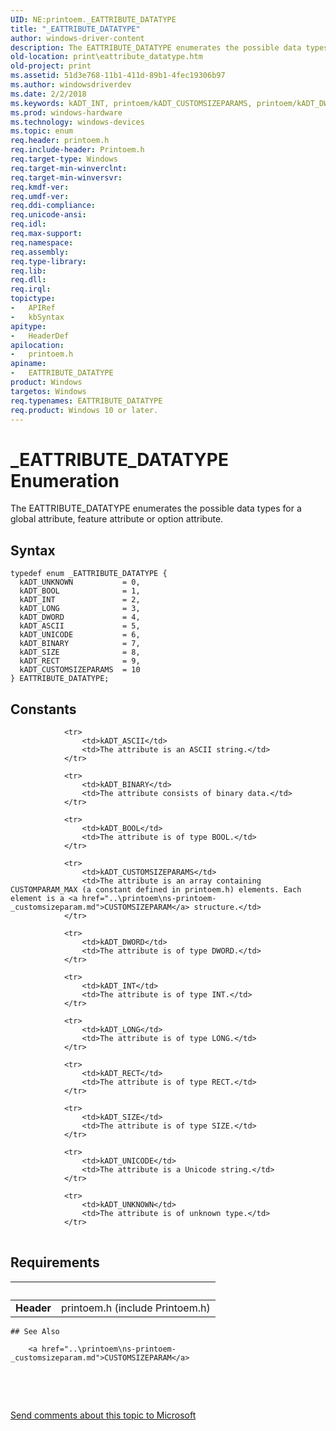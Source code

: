 ```yaml
---
UID: NE:printoem._EATTRIBUTE_DATATYPE
title: "_EATTRIBUTE_DATATYPE"
author: windows-driver-content
description: The EATTRIBUTE_DATATYPE enumerates the possible data types for a global attribute, feature attribute or option attribute.
old-location: print\eattribute_datatype.htm
old-project: print
ms.assetid: 51d3e768-11b1-411d-89b1-4fec19306b97
ms.author: windowsdriverdev
ms.date: 2/2/2018
ms.keywords: kADT_INT, printoem/kADT_CUSTOMSIZEPARAMS, printoem/kADT_DWORD, kADT_RECT, kADT_CUSTOMSIZEPARAMS, printoem/EATTRIBUTE_DATATYPE, kADT_DWORD, kADT_BINARY, kADT_UNICODE, printoem/kADT_RECT, printoem/kADT_ASCII, kADT_LONG, printoem/kADT_BINARY, printoem/kADT_SIZE, kADT_ASCII, kADT_SIZE, kADT_BOOL, printoem/kADT_UNICODE, EATTRIBUTE_DATATYPE, printoem/kADT_UNKNOWN, EATTRIBUTE_DATATYPE enumeration [Print Devices], printoem/kADT_LONG, kADT_UNKNOWN, printoem/kADT_INT, _EATTRIBUTE_DATATYPE, print_unidrv-pscript_allplugins_6cda9036-f339-4700-808e-06c8867e5ba0.xml, printoem/kADT_BOOL, print.eattribute_datatype
ms.prod: windows-hardware
ms.technology: windows-devices
ms.topic: enum
req.header: printoem.h
req.include-header: Printoem.h
req.target-type: Windows
req.target-min-winverclnt: 
req.target-min-winversvr: 
req.kmdf-ver: 
req.umdf-ver: 
req.ddi-compliance: 
req.unicode-ansi: 
req.idl: 
req.max-support: 
req.namespace: 
req.assembly: 
req.type-library: 
req.lib: 
req.dll: 
req.irql: 
topictype:
-	APIRef
-	kbSyntax
apitype:
-	HeaderDef
apilocation:
-	printoem.h
apiname:
-	EATTRIBUTE_DATATYPE
product: Windows
targetos: Windows
req.typenames: EATTRIBUTE_DATATYPE
req.product: Windows 10 or later.
---
```


# _EATTRIBUTE_DATATYPE Enumeration
The EATTRIBUTE_DATATYPE enumerates the possible data types for a global attribute, feature attribute or option attribute.

## Syntax
````
typedef enum _EATTRIBUTE_DATATYPE { 
  kADT_UNKNOWN           = 0,
  kADT_BOOL              = 1,
  kADT_INT               = 2,
  kADT_LONG              = 3,
  kADT_DWORD             = 4,
  kADT_ASCII             = 5,
  kADT_UNICODE           = 6,
  kADT_BINARY            = 7,
  kADT_SIZE              = 8,
  kADT_RECT              = 9,
  kADT_CUSTOMSIZEPARAMS  = 10
} EATTRIBUTE_DATATYPE;
````

## Constants

<table>
            
                <tr>
                    <td>kADT_ASCII</td>
                    <td>The attribute is an ASCII string.</td>
                </tr>
            
                <tr>
                    <td>kADT_BINARY</td>
                    <td>The attribute consists of binary data.</td>
                </tr>
            
                <tr>
                    <td>kADT_BOOL</td>
                    <td>The attribute is of type BOOL.</td>
                </tr>
            
                <tr>
                    <td>kADT_CUSTOMSIZEPARAMS</td>
                    <td>The attribute is an array containing CUSTOMPARAM_MAX (a constant defined in printoem.h) elements. Each element is a <a href="..\printoem\ns-printoem-_customsizeparam.md">CUSTOMSIZEPARAM</a> structure.</td>
                </tr>
            
                <tr>
                    <td>kADT_DWORD</td>
                    <td>The attribute is of type DWORD.</td>
                </tr>
            
                <tr>
                    <td>kADT_INT</td>
                    <td>The attribute is of type INT.</td>
                </tr>
            
                <tr>
                    <td>kADT_LONG</td>
                    <td>The attribute is of type LONG.</td>
                </tr>
            
                <tr>
                    <td>kADT_RECT</td>
                    <td>The attribute is of type RECT.</td>
                </tr>
            
                <tr>
                    <td>kADT_SIZE</td>
                    <td>The attribute is of type SIZE.</td>
                </tr>
            
                <tr>
                    <td>kADT_UNICODE</td>
                    <td>The attribute is a Unicode string.</td>
                </tr>
            
                <tr>
                    <td>kADT_UNKNOWN</td>
                    <td>The attribute is of unknown type.</td>
                </tr>
</table>


## Requirements
| &nbsp; | &nbsp; |
| ---- |:---- |
| **Header** | printoem.h (include Printoem.h) |

    ## See Also

        <a href="..\printoem\ns-printoem-_customsizeparam.md">CUSTOMSIZEPARAM</a>



 

 

<a href="mailto:wsddocfb@microsoft.com?subject=Documentation%20feedback [print\print]:%20EATTRIBUTE_DATATYPE enumeration%20 RELEASE:%20(2/2/2018)&amp;body=%0A%0APRIVACY STATEMENT%0A%0AWe use your feedback to improve the documentation. We don't use your email address for any other purpose, and we'll remove your email address from our system after the issue that you're reporting is fixed. While we're working to fix this issue, we might send you an email message to ask for more info. Later, we might also send you an email message to let you know that we've addressed your feedback.%0A%0AFor more info about Microsoft's privacy policy, see http://privacy.microsoft.com/en-us/default.aspx." title="Send comments about this topic to Microsoft">Send comments about this topic to Microsoft</a>